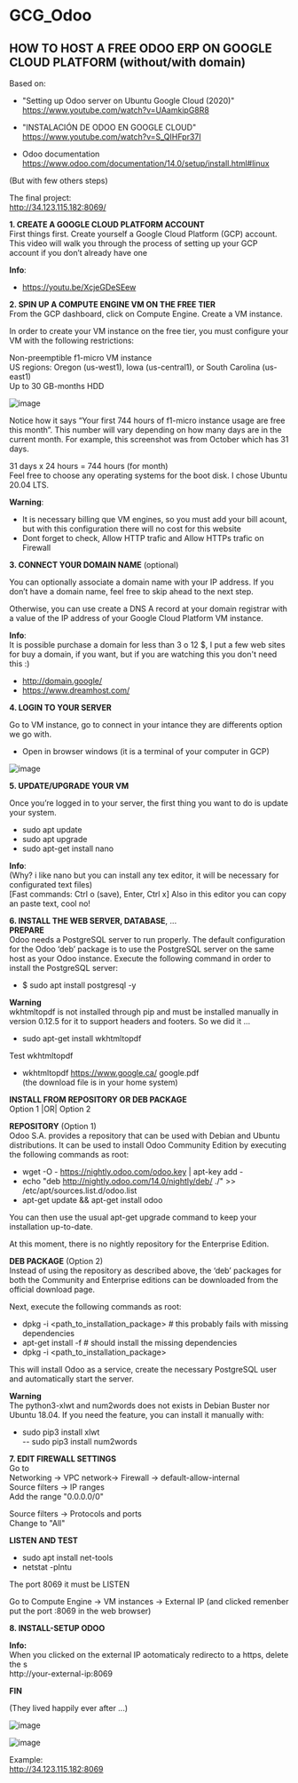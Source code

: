 # GCG_Odoo

**HOW TO HOST A FREE ODOO ERP ON GOOGLE CLOUD PLATFORM**
(without/with domain)  
---------------------------------------------------------------------------    
Based on:   
- "Setting up Odoo server on Ubuntu Google Cloud (2020)"  
https://www.youtube.com/watch?v=UAamkipG8R8  
  
- "INSTALACIÓN DE ODOO EN GOOGLE CLOUD"  
https://www.youtube.com/watch?v=S_QIHFpr37I  

- Odoo documentation   
https://www.odoo.com/documentation/14.0/setup/install.html#linux  

(But with few others steps)  
  
The final project:  
http://34.123.115.182:8069/  
      
**1. CREATE A GOOGLE CLOUD PLATFORM ACCOUNT**  
First things first. Create yourself a Google Cloud Platform (GCP) account. This video will walk you through the process of setting up your GCP account if you don’t already have one  
  
**Info**: 
- https://youtu.be/XcjeGDeSEew   
  
    
**2. SPIN UP A COMPUTE ENGINE VM ON THE FREE TIER**  
From the GCP dashboard, click on Compute Engine. Create a VM instance.  
  
In order to create your VM instance on the free tier, you must configure your VM with the following restrictions:  
  
Non-preemptible f1-micro VM instance  
US regions: Oregon (us-west1), Iowa (us-central1), or South Carolina (us-east1)  
Up to 30 GB-months HDD  
  
![image](https://user-images.githubusercontent.com/72107370/109911977-234bf680-7c79-11eb-8d07-3b2a17ce30c5.png)
  
Notice how it says “Your first 744 hours of f1-micro instance usage are free this month”. This number will vary depending on how many days are in the current month. For example, this screenshot was from October which has 31 days.  

31 days x 24 hours = 744 hours (for month)  
Feel free to choose any operating systems for the boot disk. I chose Ubuntu 20.04 LTS.  

**Warning**:  
- It is necessary billing que VM engines, so you must add your bill acount, but with this configuration there will no cost for this website  
- Dont forget to check, Allow HTTP trafic and Allow HTTPs trafic on Firewall
  
  
**3. CONNECT YOUR DOMAIN NAME** (optional)  

You can optionally associate a domain name with your IP address. If you don’t have a domain name, feel free to skip ahead to the next step.  

Otherwise, you can use create a DNS A record at your domain registrar with a value of the IP address of your Google Cloud Platform VM instance.  

**Info**:   
It is possible purchase a domain for less than 3 o 12 $, I put a few web sites for buy a domain, if you want, but if you are watching this you don't need this :)    
- http://domain.google/  
- https://www.dreamhost.com/  
  
  
**4. LOGIN TO YOUR SERVER**  
  
Go to VM instance, go to connect in your intance they are differents option we go with.  
- Open in browser windows (it is a terminal of your computer in GCP)  
   
![image](https://user-images.githubusercontent.com/72107370/109912014-3f4f9800-7c79-11eb-8fdd-2a7df305ba36.png)
     
         
**5. UPDATE/UPGRADE YOUR VM**  

Once you’re logged in to your server, the first thing you want to do is update your system.  
  
- sudo apt update   
- sudo apt upgrade  
- sudo apt-get install nano   

**Info**:  
(Why? i like nano but you can install any tex editor, it will be necessary for configurated text files)  
[Fast commands: Ctrl o (save), Enter, Ctrl x] Also in this editor you can copy an paste text, cool no!  

  
**6. INSTALL THE WEB SERVER, DATABASE**, ...  
**PREPARE**  
Odoo needs a PostgreSQL server to run properly. The default configuration for the Odoo ‘deb’ package is to use the PostgreSQL server on the same host as your Odoo instance. Execute the following command in order to install the PostgreSQL server:  

- $ sudo apt install postgresql -y  

**Warning**  
wkhtmltopdf is not installed through pip and must be installed manually in version 0.12.5 for it to support headers and footers. So we did it ...
  
- sudo apt-get install wkhtmltopdf  
   
Test wkhtmltopdf  
- wkhtmltopdf https://www.google.ca/ google.pdf  
(the download file is in your home system)  
   
    
**INSTALL FROM REPOSITORY OR DEB PACKAGE**  
  Option 1 |OR|  Option 2  
  
**REPOSITORY** (Option 1)  
Odoo S.A. provides a repository that can be used with Debian and Ubuntu distributions. It can be used to install Odoo Community Edition by   executing the following commands as root:  
- wget -O - https://nightly.odoo.com/odoo.key | apt-key add -  
- echo "deb http://nightly.odoo.com/14.0/nightly/deb/ ./" >> /etc/apt/sources.list.d/odoo.list  
- apt-get update && apt-get install odoo  

You can then use the usual apt-get upgrade command to keep your installation up-to-date.  

At this moment, there is no nightly repository for the Enterprise Edition.  

**DEB PACKAGE** (Option 2)  
Instead of using the repository as described above, the ‘deb’ packages for both the Community and Enterprise editions can be downloaded from the official download page.  

Next, execute the following commands as root:  
- dpkg -i <path_to_installation_package> # this probably fails with missing dependencies  
- apt-get install -f # should install the missing dependencies  
- dpkg -i <path_to_installation_package>  

This will install Odoo as a service, create the necessary PostgreSQL user and automatically start the server.  
  
**Warning**  
The python3-xlwt and num2words does not exists in Debian Buster nor Ubuntu 18.04. If you need the feature, you can install it manually with:  
- sudo pip3 install xlwt  
-- sudo pip3 install num2words  

**7. EDIT FIREWALL SETTINGS**  
Go to   
Networking -> VPC network-> Firewall -> default-allow-internal  
Source filters -> IP ranges   
Add the range "0.0.0.0/0"  
  
Source filters -> Protocols and ports  
Change to "All"   
  
  
**LISTEN AND TEST**  

- sudo apt install net-tools  
- netstat -plntu  

The port 8069 it must be LISTEN  

Go to Compute Engine -> VM instances -> External IP (and clicked remenber put the port :8069 in the web browser)  

**8. INSTALL-SETUP ODOO**  

**Info:**  
When you clicked on the external IP aotomaticaly redirecto to a https, delete the s  
http://your-external-ip:8069  

        
**FIN**  
  
(They lived happily ever after ...)  

![image](https://user-images.githubusercontent.com/72107370/110049842-a83e1b00-7d20-11eb-8a49-2921156dca2e.png)

![image](https://user-images.githubusercontent.com/72107370/110049896-c0159f00-7d20-11eb-8338-28abab5fea32.png)


Example:  
http://34.123.115.182:8069
  

